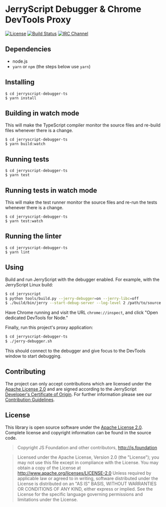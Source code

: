 # JerryScript Debugger & Chrome DevTools Proxy
[![License](https://img.shields.io/badge/licence-Apache%202.0-brightgreen.svg?style=flat)](LICENSE)
[![Build Status](https://travis-ci.org/jerryscript-project/jerryscript-debugger-ts.svg?branch=master)](https://travis-ci.org/jerryscript-project/jerryscript-debugger-ts)
[![IRC Channel](https://img.shields.io/badge/chat-on%20freenode-brightgreen.svg)](https://kiwiirc.com/client/irc.freenode.net/#jerryscript)

## Dependencies

- node.js
- `yarn` or `npm` (the steps below use `yarn`)

## Installing

```
$ cd jerryscript-debugger-ts
$ yarn install
```

## Building in watch mode

This will make the TypeScript compiler monitor the source files and re-build
files whenever there is a change.

```
$ cd jerryscript-debugger-ts
$ yarn build:watch
```

## Running tests

```
$ cd jerryscript-debugger-ts
$ yarn test
```

## Running tests in watch mode

This will make the test runner monitor the source files and re-run the tests
whenever there is a change.

```
$ cd jerryscript-debugger-ts
$ yarn test:watch
```

## Running the linter

```
$ cd jerryscript-debugger-ts
$ yarn lint
```

## Using

Build and run JerryScript with the debugger enabled. For example, with the
JerryScript Linux build:
```bash
$ cd jerryscript
$ python tools/build.py --jerry-debugger=on --jerry-libc=off
$ ./build/bin/jerry --start-debug-server --log-level 2 /path/to/source.js
```

Have Chrome running and visit the URL `chrome://inspect`, and click
"Open dedicated DevTools for Node."

Finally, run this project's proxy application:
```bash
$ cd jerryscript-debugger-ts
$ ./jerry-debugger.sh
```

This should connect to the debugger and give focus to the DevTools window to
start debugging.

## Contributing
The project can only accept contributions which are licensed under the [Apache License 2.0](LICENSE) and are signed according to the JerryScript [Developer's Certificate of Origin](DCO.md). For further information please see our [Contribution Guidelines](CONTRIBUTING.md).

## License
This library is open source software under the [Apache License 2.0](LICENSE). Complete license and copyright information can be found in the source code.

> Copyright JS Foundation and other contributors, http://js.foundation

> Licensed under the Apache License, Version 2.0 (the "License"); you may not use this file except in compliance with the License. You may obtain a copy of the License at http://www.apache.org/licenses/LICENSE-2.0 Unless required by applicable law or agreed to in writing, software distributed under the License is distributed on an "AS IS" BASIS, WITHOUT WARRANTIES OR CONDITIONS OF ANY KIND, either express or implied. See the License for the specific language governing permissions and limitations under the License.
